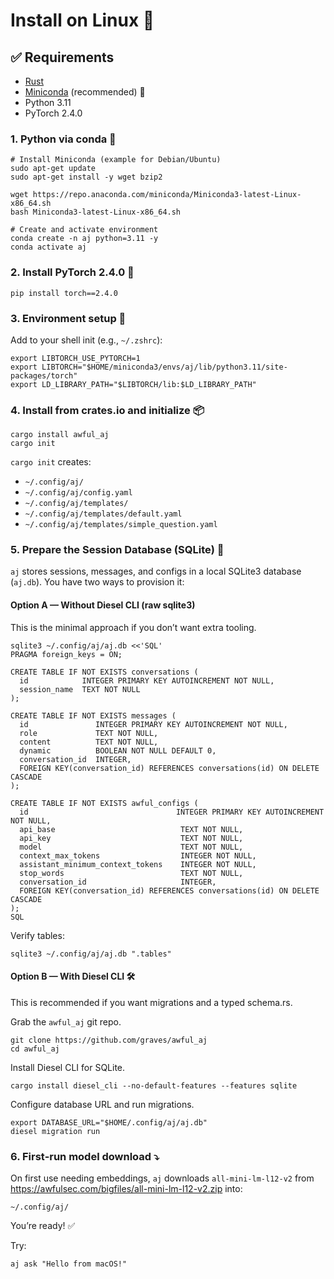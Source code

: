 # Install on Linux 🐧

## ✅ Requirements
- [Rust](https://rustup.rs/)
- [Miniconda](https://docs.conda.io/en/latest/miniconda.html) (recommended) 🐍
- Python 3.11
- PyTorch 2.4.0

### 1. Python via conda 🧪
```shell
# Install Miniconda (example for Debian/Ubuntu)
sudo apt-get update
sudo apt-get install -y wget bzip2

wget https://repo.anaconda.com/miniconda/Miniconda3-latest-Linux-x86_64.sh
bash Miniconda3-latest-Linux-x86_64.sh

# Create and activate environment
conda create -n aj python=3.11 -y
conda activate aj
```

### 2. Install PyTorch 2.4.0 🧱
```shell
pip install torch==2.4.0
```

### 3. Environment setup 🌿

Add to your shell init (e.g., `~/.zshrc`):

```shell
export LIBTORCH_USE_PYTORCH=1
export LIBTORCH="$HOME/miniconda3/envs/aj/lib/python3.11/site-packages/torch"
export LD_LIBRARY_PATH="$LIBTORCH/lib:$LD_LIBRARY_PATH"
```

### 4. Install from crates.io and initialize 📦
```shell
cargo install awful_aj
cargo init
```

`cargo init` creates:
- `~/.config/aj/`
- `~/.config/aj/config.yaml`
- `~/.config/aj/templates/`
- `~/.config/aj/templates/default.yaml`
- `~/.config/aj/templates/simple_question.yaml`

### 5. Prepare the Session Database (SQLite) 📂

`aj` stores sessions, messages, and configs in a local SQLite3 database (`aj.db`).
You have two ways to provision it:

#### Option A — Without Diesel CLI (raw sqlite3)

This is the minimal approach if you don’t want extra tooling.

```shell
sqlite3 ~/.config/aj/aj.db <<'SQL'
PRAGMA foreign_keys = ON;

CREATE TABLE IF NOT EXISTS conversations (
  id            INTEGER PRIMARY KEY AUTOINCREMENT NOT NULL,
  session_name  TEXT NOT NULL
);

CREATE TABLE IF NOT EXISTS messages (
  id               INTEGER PRIMARY KEY AUTOINCREMENT NOT NULL,
  role             TEXT NOT NULL,
  content          TEXT NOT NULL,
  dynamic          BOOLEAN NOT NULL DEFAULT 0,
  conversation_id  INTEGER,
  FOREIGN KEY(conversation_id) REFERENCES conversations(id) ON DELETE CASCADE
);

CREATE TABLE IF NOT EXISTS awful_configs (
  id                                 INTEGER PRIMARY KEY AUTOINCREMENT NOT NULL,
  api_base                            TEXT NOT NULL,
  api_key                             TEXT NOT NULL,
  model                               TEXT NOT NULL,
  context_max_tokens                  INTEGER NOT NULL,
  assistant_minimum_context_tokens    INTEGER NOT NULL,
  stop_words                          TEXT NOT NULL,
  conversation_id                     INTEGER,
  FOREIGN KEY(conversation_id) REFERENCES conversations(id) ON DELETE CASCADE
);
SQL
```

Verify tables:
```shell
sqlite3 ~/.config/aj/aj.db ".tables"
```

#### Option B — With Diesel CLI 🛠️

This is recommended if you want migrations and a typed schema.rs.

Grab the `awful_aj` git repo.
```shell
git clone https://github.com/graves/awful_aj
cd awful_aj
```

Install Diesel CLI for SQLite.

```shell
cargo install diesel_cli --no-default-features --features sqlite
```

Configure database URL and run migrations.

```shell
export DATABASE_URL="$HOME/.config/aj/aj.db"
diesel migration run
```

### 6. First‑run model download ⤵️

On first use needing embeddings, `aj` downloads `all-mini-lm-l12-v2` from https://awfulsec.com/bigfiles/all-mini-lm-l12-v2.zip into:

`~/.config/aj/`

You’re ready! ✅

Try:
```shell
aj ask "Hello from macOS!"
```